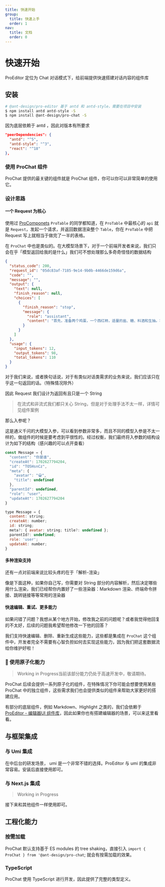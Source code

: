 ```yaml
---
title: 快速开始
group:
  title: 快速上手
  order: 1
nav:
  title: 文档
  order: 0
---
```


# 快速开始

ProEditor 定位为 Chat 对话模式下，给前端提供快速搭建对话内容的组件库

## 安装

```bash
# @ant-design/pro-editor 基于 antd 和 antd-style，需要在项目中安装
$ npm install antd antd-style -S
$ npm install @ant-design/pro-chat -S
```

因为底层依赖于 antd ，因此对版本有所要求

```json
"peerDependencies": {
  "antd": "^5",
  "antd-style": "^3",
  "react": "^18"
},
```

### 使用 ProChat 组件

ProChat 提供的最关键的组件就是 ProChat 组件，你可以你可以非常简单的使用它。

<code src="./demos/base.tsx" ></code>

### 设计思路

#### 一个 Request 为核心

使用过 [ProComponets](https://github.com/ant-design/pro-components) `ProTable` 的同学都知道，在 `ProTable` 中最核心的 `api` 就是 `Request`，发起一个请求，并返回数据渲染整个 `Table`，你在 `ProTable` 中把 Request 写上就相当于做完了一半的表格。

在 `ProChat` 中也是类似的。在大模型场景下，对于一个前端开发者来说，我们只会在乎「模型返回给我的是什么」我们可不想处理那么多奇奇怪怪的数据结构

```json
{
  "status_code": 200,
  "request_id": "05dc83af-7185-9e14-9b0b-4466de159d6a",
  "code": "",
  "message": "",
  "output": {
    "text": null,
    "finish_reason": null,
    "choices": [
      {
        "finish_reason": "stop",
        "message": {
          "role": "assistant",
          "content": "首先，准备两个鸡蛋，一个西红柿，适量的盐、糖、料酒和生抽。将鸡蛋打入碗中，搅拌均匀，西红柿切块。锅中加油，油热后加入鸡蛋液，炒至金黄色，盛出备用。锅中加油，油热后加入西红柿块，翻炒均匀，加入适量的盐、糖、料酒和生抽，炒至西红柿软烂，加入炒好的鸡蛋，翻炒均匀即可。"
        }
      }
    ]
  },
  "usage": {
    "input_tokens": 12,
    "output_tokens": 98,
    "total_tokens": 110
  }
}
```

对于我们来说，或者换句话说，对于有类似对话类需求的业务来说，我们应该只在乎这一句返回的话。（特殊情况除外）

因此 Request 我们设计为返回有且只是一个 String

> 在流式和非流式我们都只关心 String，但是对于处理手法不太一样，详情可见组件案例

那么入参呢？

这是通义千问的大模型入参，可以看到参数非常多，而且不同的模型入参是不太一样的，做组件的时候是要考虑到平很性的。经过权衡，我们最终将入参数的结构设计为如下的结构（感兴趣的可以点开查看）

```js
const Message = {
  "content": "你是谁",
  "createAt": 1702627794204,
  "id": "TO5HsnCz",
  "meta": {
    "avatar": "😀",
    "title": undefined
  },
  "parentId": undefined,
  "role": "user",
  "updateAt": 1702627794204
}

type Message = {
  content: string;
  createAt: number;
  id: string;
  meta?: { avatar: string; title?: undefined };
  parentId?: undefined;
  role: 'user';
  updateAt: number;
}
```

#### 多种渲染支持

还有一点对前端来说比较头疼的在于「解析-渲染」

像是下面这种，如果你自己写，你需要对 String 部分的内容解析，然后决定哪些用什么渲染，我们已经帮你内置好了一些渲染器：Markdown 渲染、终端命令拼接、跳转链接等等常用的渲染器

<code src="./demos/doc-mode.tsx" ></code>

#### 快速编辑、重试、更多能力

如果问错了问题？我想从某个地方开始，修改我之前的问题呢？或者我觉得他回复的不太好，后续的问题我希望帮他修改一下他的回答？

我们支持快速编辑、删除、重新生成这些能力，这些都是集成在 `ProChat` 这个组件中，开发者完全不需要有心智负担如何去实现这些能力，因为我们把这套数据流给你维护好啦！

### 🚧 使用原子化能力

> Working in Progress当前该部分能力仍处于高速开发中，敬请期待。

ProChat 后续会提供一系列原子化的组件，在特殊情况下你可能会想要使用某些 ProChat 中的独立组件，这些需求我们也会提供类似的组件来帮助大家更好的搭建应用。

有部分的底层组件，例如 Markdown、Highlight 之类的，我们会依赖于 [ProEditor - 编辑器UI 组件库](https://github.com/ant-design/pro-editor)，因此如果你也有搭建编辑器的场景，可以来这里看看。

## 与框架集成

### 与 Umi 集成

在中后台的研发场景， umi 是一个非常不错的选择。ProEditor 与 umi 的集成非常容易。安装后直接使用即可。

### 与 Next.js 集成

> Working in Progress

接下来和其他组件一样使用即可。

## 工程化能力

### 按需加载

ProChat 默认支持基于 ES modules 的 tree shaking，直接引入 `import { ProChat } from '@ant-design/pro-chat`; 就会有按需加载的效果。

### TypeScript

ProChat 使用 TypeScript 进行开发，因此提供了完整的类型定义。
